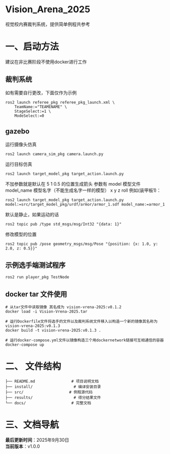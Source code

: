 # Vision_Arena_2025

视觉校内赛裁判系统，提供简单例程共参考


# 一、启动方法
建议在非比赛阶段不使用docker进行工作
## 裁判系统
如有需要自行更改，下面仅作为示例
```
ros2 launch referee_pkg referee_pkg_launch.xml \
    TeamName:="TEAMENAME" \
    StageSelect:=1 \
    ModeSelect:=0
```
## gazebo

运行摄像头仿真
```
ros2 launch camera_sim_pkg camera.launch.py
```
运行目标仿真
```
ros2 launch target_model_pkg target_action.launch.py
```
不加参数就是默认在 5 1 0.5 的位置生成箭头
参数有
model 模型文件
model_name 模型名字（不能生成名字一样的模型）
x
y
z
roll
例如(装甲板1)：
```
ros2 launch target_model_pkg target_action.launch.py model:=src/target_model_pkg/urdf/armor/armor_1.sdf model_name:=armor_1
```
默认是静止，如果运动的话
```
ros2 topic pub /type std_msgs/msg/Int32 "{data: 1}"
```
修改模型的位置
```
ros2 topic pub /pose geometry_msgs/msg/Pose "{position: {x: 1.0, y: 2.0, z: 0.5}}"
```
## 示例选手端测试程序
```
ros2 run player_pkg TestNode
```
## docker tar 文件使用
```
# 从tar文件中读取镜像 其名成为 vision-vrena-2025:v0.1.2
docker load -i Vision-Vrena-2025.tar

# 运行Dockerfile文件将选手的文件以及裁判系统文件移入以构造一个新的镜像其名称为vision-vrena-2025:v0.1.3
docker build -t vision-vrena-2025:v0.1.3 .

# 运行docker-compose.yml文件以镜像构造三个用dockernetwork链接可互相通信的容器
docker-compose up
```

# 二、 文件结构

```
├── README.md                # 项目说明文档
├── install/                  # 编译安装目录
├── src/                    # 例程源代码
├── results/                  # 得分结果文件
└── docs/                    # 完整文档
```


# 三、文档导航




**最后更新时间**：2025年9月30日  
**当前版本**：v1.0.0


